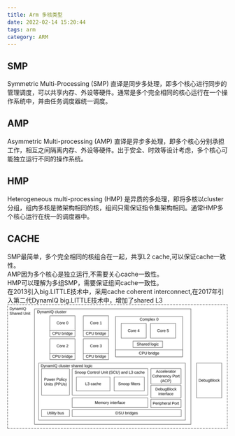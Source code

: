 ```yaml
---
title: Arm 多核类型
date: 2022-02-14 15:20:44
tags: arm
category: ARM
---
```


## SMP
Symmetric Multi-Processing (SMP) 直译是同步多处理，即多个核心进行同步的管理调度，可以共享内存、外设等硬件。通常是多个完全相同的核心运行在一个操作系统中，并由任务调度器统一调度。
<!--more-->
## AMP
Asymmetric Multi-processing (AMP) 直译是异步多处理，即多个核心分别承担工作，相互之间隔离内存、外设等硬件。出于安全、时效等设计考虑，多个核心可能独立运行不同的操作系统。

## HMP
Heterogeneous multi-processing (HMP) 是异质的多处理，即将多核以cluster分组，组内多核是微架构相同的核，组间只需保证指令集架构相同。通常HMP多个核心运行在统一的调度器中。

## CACHE
SMP最简单，多个完全相同的核组合在一起，共享L2 cache,可以保证cache一致性。   
AMP因为多个核心是独立运行,不需要关心cache一致性。     
HMP可以理解为多组SMP，需要保证组间cache一致性。   
在2013引入big.LITTLE技术中，采用cache coherent interconnect,在2017年引入第二代DynamIQ big.LITTLE技术中，增加了shared L3
![DSU-110 arch](/images/dynamIQ110.svg "DSU-110")